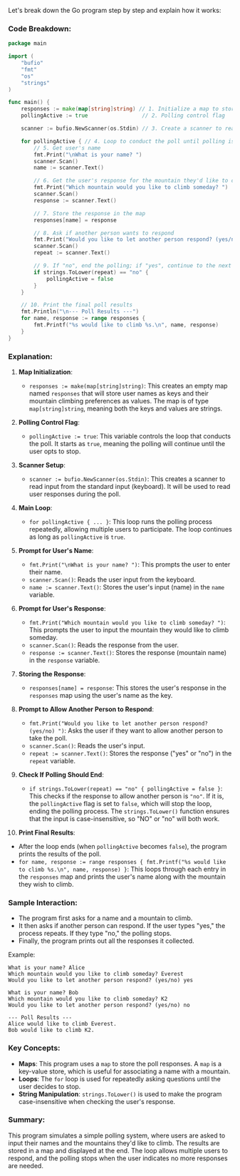 Let's break down the Go program step by step and explain how it works:

### Code Breakdown:

```go
package main

import (
	"bufio"
	"fmt"
	"os"
	"strings"
)

func main() {
	responses := make(map[string]string) // 1. Initialize a map to store responses
	pollingActive := true                 // 2. Polling control flag

	scanner := bufio.NewScanner(os.Stdin) // 3. Create a scanner to read input from the user

	for pollingActive { // 4. Loop to conduct the poll until polling is active
		// 5. Get user's name
		fmt.Print("\nWhat is your name? ")
		scanner.Scan()
		name := scanner.Text()

		// 6. Get the user's response for the mountain they'd like to climb
		fmt.Print("Which mountain would you like to climb someday? ")
		scanner.Scan()
		response := scanner.Text()

		// 7. Store the response in the map
		responses[name] = response

		// 8. Ask if another person wants to respond
		fmt.Print("Would you like to let another person respond? (yes/no) ")
		scanner.Scan()
		repeat := scanner.Text()

		// 9. If "no", end the polling; if "yes", continue to the next iteration
		if strings.ToLower(repeat) == "no" {
			pollingActive = false
		}
	}

	// 10. Print the final poll results
	fmt.Println("\n--- Poll Results ---")
	for name, response := range responses {
		fmt.Printf("%s would like to climb %s.\n", name, response)
	}
}
```

### Explanation:

1. **Map Initialization**:
   - `responses := make(map[string]string)`: This creates an empty map named `responses` that will store user names as keys and their mountain climbing preferences as values. The map is of type `map[string]string`, meaning both the keys and values are strings.

2. **Polling Control Flag**:
   - `pollingActive := true`: This variable controls the loop that conducts the poll. It starts as `true`, meaning the polling will continue until the user opts to stop.

3. **Scanner Setup**:
   - `scanner := bufio.NewScanner(os.Stdin)`: This creates a scanner to read input from the standard input (keyboard). It will be used to read user responses during the poll.

4. **Main Loop**:
   - `for pollingActive { ... }`: This loop runs the polling process repeatedly, allowing multiple users to participate. The loop continues as long as `pollingActive` is `true`.

5. **Prompt for User's Name**:
   - `fmt.Print("\nWhat is your name? ")`: This prompts the user to enter their name.
   - `scanner.Scan()`: Reads the user input from the keyboard.
   - `name := scanner.Text()`: Stores the user's input (name) in the `name` variable.

6. **Prompt for User's Response**:
   - `fmt.Print("Which mountain would you like to climb someday? ")`: This prompts the user to input the mountain they would like to climb someday.
   - `scanner.Scan()`: Reads the response from the user.
   - `response := scanner.Text()`: Stores the response (mountain name) in the `response` variable.

7. **Storing the Response**:
   - `responses[name] = response`: This stores the user's response in the `responses` map using the user's name as the key.

8. **Prompt to Allow Another Person to Respond**:
   - `fmt.Print("Would you like to let another person respond? (yes/no) ")`: Asks the user if they want to allow another person to take the poll.
   - `scanner.Scan()`: Reads the user's input.
   - `repeat := scanner.Text()`: Stores the response ("yes" or "no") in the `repeat` variable.

9. **Check If Polling Should End**:
   - `if strings.ToLower(repeat) == "no" { pollingActive = false }`: This checks if the response to allow another person is `"no"`. If it is, the `pollingActive` flag is set to `false`, which will stop the loop, ending the polling process. The `strings.ToLower()` function ensures that the input is case-insensitive, so "NO" or "no" will both work.

10. **Print Final Results**:
   - After the loop ends (when `pollingActive` becomes `false`), the program prints the results of the poll. 
   - `for name, response := range responses { fmt.Printf("%s would like to climb %s.\n", name, response) }`: This loops through each entry in the `responses` map and prints the user's name along with the mountain they wish to climb.

### Sample Interaction:

- The program first asks for a name and a mountain to climb.
- It then asks if another person can respond. If the user types "yes," the process repeats. If they type "no," the polling stops.
- Finally, the program prints out all the responses it collected.

Example:

```
What is your name? Alice
Which mountain would you like to climb someday? Everest
Would you like to let another person respond? (yes/no) yes

What is your name? Bob
Which mountain would you like to climb someday? K2
Would you like to let another person respond? (yes/no) no

--- Poll Results ---
Alice would like to climb Everest.
Bob would like to climb K2.
```

### Key Concepts:

- **Maps**: This program uses a `map` to store the poll responses. A `map` is a key-value store, which is useful for associating a name with a mountain.
- **Loops**: The `for` loop is used for repeatedly asking questions until the user decides to stop.
- **String Manipulation**: `strings.ToLower()` is used to make the program case-insensitive when checking the user's response.

### Summary:

This program simulates a simple polling system, where users are asked to input their names and the mountains they'd like to climb. The results are stored in a map and displayed at the end. The loop allows multiple users to respond, and the polling stops when the user indicates no more responses are needed.